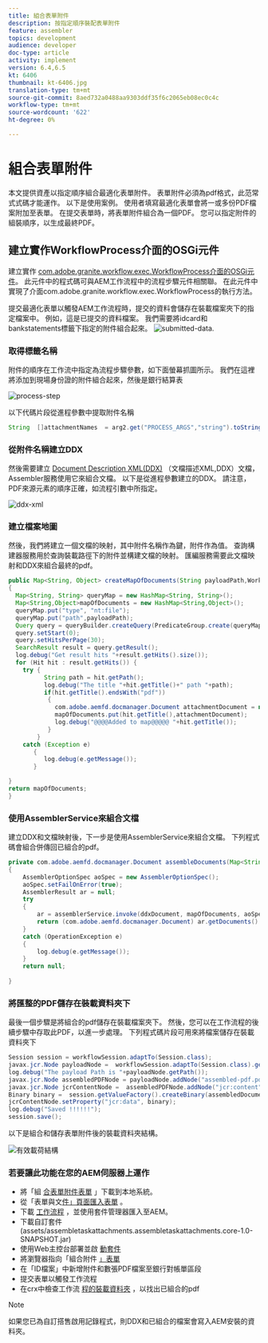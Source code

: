 ```yaml
---
title: 組合表單附件
description: 按指定順序裝配表單附件
feature: assembler
topics: development
audience: developer
doc-type: article
activity: implement
version: 6.4,6.5
kt: 6406
thumbnail: kt-6406.jpg
translation-type: tm+mt
source-git-commit: 8aed732a0488aa9303ddf35f6c2065eb08ec0c4c
workflow-type: tm+mt
source-wordcount: '622'
ht-degree: 0%

---
```



# 組合表單附件

本文提供資產以指定順序組合最適化表單附件。 表單附件必須為pdf格式，此范常式式碼才能運作。 以下是使用案例。
使用者填寫最適化表單會將一或多份PDF檔案附加至表單。
在提交表單時，將表單附件組合為一個PDF。 您可以指定附件的組裝順序，以生成最終PDF。

## 建立實作WorkflowProcess介面的OSGi元件

建立實作 [com.adobe.granite.workflow.exec.WorkflowProcess介面的OSGi元件](https://helpx.adobe.com/experience-manager/6-5/sites/developing/using/reference-materials/javadoc/com/adobe/granite/workflow/exec/WorkflowProcess.html)。 此元件中的程式碼可與AEM工作流程中的流程步驟元件相關聯。 在此元件中實現了介面com.adobe.granite.workflow.exec.WorkflowProcess的執行方法。

提交最適化表單以觸發AEM工作流程時，提交的資料會儲存在裝載檔案夾下的指定檔案中。 例如，這是已提交的資料檔案。 我們需要將idcard和bankstatements標籤下指定的附件組合起來。
![submitted-data](assets/submitted-data.JPG).

### 取得標籤名稱

附件的順序在工作流中指定為流程步驟參數，如下面螢幕抓圖所示。 我們在這裡將添加到現場身份證的附件組合起來，然後是銀行結算表

![process-step](assets/process-step.JPG)

以下代碼片段從進程參數中提取附件名稱

```java
String  []attachmentNames  = arg2.get("PROCESS_ARGS","string").toString().split(",");
```

### 從附件名稱建立DDX

然後需要建立 [Document Description XML(DDX)](https://helpx.adobe.com/pdf/aem-forms/6-2/ddxRef.pdf) （文檔描述XML,DDX）文檔，Assembler服務使用它來組合文檔。 以下是從進程參數建立的DDX。 請注意，PDF來源元素的順序正確，如流程引數中所指定。

![ddx-xml](assets/ddx-xml.JPG)

### 建立檔案地圖

然後，我們將建立一個文檔的映射，其中附件名稱作為鍵，附件作為值。 查詢構建器服務用於查詢裝載路徑下的附件並構建文檔的映射。 匯編服務需要此文檔映射和DDX來組合最終的pdf。

```java
public Map<String, Object> createMapOfDocuments(String payloadPath,WorkflowSession workflowSession )
{
  Map<String, String> queryMap = new HashMap<String, String>();
  Map<String,Object>mapOfDocuments = new HashMap<String,Object>();
  queryMap.put("type", "nt:file");
  queryMap.put("path",payloadPath);
  Query query = queryBuilder.createQuery(PredicateGroup.create(queryMap),workflowSession.adaptTo(Session.class));
  query.setStart(0);
  query.setHitsPerPage(30);
  SearchResult result = query.getResult();
  log.debug("Get result hits "+result.getHits().size());
  for (Hit hit : result.getHits()) {
    try {
          String path = hit.getPath();
          log.debug("The title "+hit.getTitle()+" path "+path);
          if(hit.getTitle().endsWith("pdf"))
           {
             com.adobe.aemfd.docmanager.Document attachmentDocument = new com.adobe.aemfd.docmanager.Document(path);
             mapOfDocuments.put(hit.getTitle(),attachmentDocument);
             log.debug("@@@@Added to map@@@@@ "+hit.getTitle());
           }
        }
    catch (Exception e)
       {
          log.debug(e.getMessage());
       }

}
return mapOfDocuments;
}
```

### 使用AssemblerService來組合文檔

建立DDX和文檔映射後，下一步是使用AssemblerService來組合文檔。
下列程式碼會組合併傳回已組合的pdf。

```java
private com.adobe.aemfd.docmanager.Document assembleDocuments(Map<String, Object> mapOfDocuments, com.adobe.aemfd.docmanager.Document ddxDocument)
{
    AssemblerOptionSpec aoSpec = new AssemblerOptionSpec();
    aoSpec.setFailOnError(true);
    AssemblerResult ar = null;
    try
    {
        ar = assemblerService.invoke(ddxDocument, mapOfDocuments, aoSpec);
        return (com.adobe.aemfd.docmanager.Document) ar.getDocuments().get("GeneratedDocument.pdf");
    }
    catch (OperationException e)
    {
        log.debug(e.getMessage());
    }
    return null;
    
}
```

### 將匯整的PDF儲存在裝載資料夾下

最後一個步驟是將組合的pdf儲存在裝載檔案夾下。 然後，您可以在工作流程的後續步驟中存取此PDF，以進一步處理。
下列程式碼片段可用來將檔案儲存在裝載資料夾下

```java
Session session = workflowSession.adaptTo(Session.class);
javax.jcr.Node payloadNode =  workflowSession.adaptTo(Session.class).getNode(workItem.getWorkflowData().getPayload().toString());
log.debug("The payload Path is "+payloadNode.getPath());
javax.jcr.Node assembledPDFNode = payloadNode.addNode("assembled-pdf.pdf", "nt:file"); 
javax.jcr.Node jcrContentNode =  assembledPDFNode.addNode("jcr:content", "nt:resource");
Binary binary =  session.getValueFactory().createBinary(assembledDocument.getInputStream());
jcrContentNode.setProperty("jcr:data", binary);
log.debug("Saved !!!!!!"); 
session.save();
```

以下是組合和儲存表單附件後的裝載資料夾結構。

![有效載荷結構](assets/payload-structure.JPG)

### 若要讓此功能在您的AEM伺服器上運作

* 將「組 [合表單附件表單](assets/assemble-form-attachments-af.zip) 」下載到本地系統。
* 從「表單與文[件」頁面匯入表單](http://localhost:4502/aem/forms.html/content/dam/formsanddocuments) 。
* 下載 [工作流程](assets/assemble-form-attachments.zip) ，並使用套件管理器匯入至AEM。
* 下載自訂套件(assets/assembletaskattachments.assembletaskattachments.core-1.0-SNAPSHOT.jar)
* 使用Web主控台部署並啟 [動套件](http://localhost:4502/system/console/bundles)
* 將瀏覽器指向「組合附件 [」表單](http://localhost:4502/content/dam/formsanddocuments/assembleattachments/jcr:content?wcmmode=disabled)
* 在「ID檔案」中新增附件和數張PDF檔案至銀行對帳單區段
* 提交表單以觸發工作流程
* 在crx中檢查工作流 [程的裝載資料夾](http://localhost:4502/crx/de/index.jsp#/var/fd/dashboard/payload) ，以找出已組合的pdf

>[!NOTE]
> 如果您已為自訂搭售啟用記錄程式，則DDX和已組合的檔案會寫入AEM安裝的資料夾。

